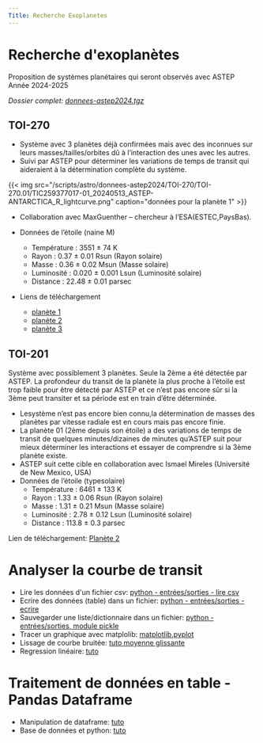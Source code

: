 ```yaml
---
Title: Recherche Exoplanetes
---
```


# Recherche d'exoplanètes

Proposition de systèmes planétaires qui seront observés avec ASTEP
Année 2024-2025

*Dossier complet: [donnees-astep2024.tgz](/scripts/astro/donnees-astep2024.tgz)*

## TOI-270
* Système avec 3 planètes déjà confirmées mais avec des inconnues sur leurs masses/tailles/orbites dû à l’interaction des unes avec les autres.
* Suivi par ASTEP pour déterminer les variations de temps de transit qui aideraient à la détermination complète du système.

{{< img src="/scripts/astro/donnees-astep2024/TOI-270/TOI-270.01/TIC259377017-01_20240513_ASTEP-ANTARCTICA_R_lightcurve.png" caption="données pour la planète 1" >}}


* Collaboration avec MaxGuenther – chercheur à l’ESA(ESTEC,PaysBas).
* Données de l’étoile (naine M)
  * Température : 3551 ± 74 K
  * Rayon : 0.37 ± 0.01 Rsun (Rayon solaire)
  * Masse : 0.36 ± 0.02 Msun (Masse solaire) 
  * Luminosité : 0.020 ± 0.001 Lsun (Luminosité solaire) 
  * Distance : 22.48 ± 0.01 parsec

* Liens de téléchargement
	* [planète 1](/scripts/astro/donnees-astep2024/TOI-270/TOI-270.01/TIC259377017-01_20240513_ASTEP-ANTARCTICA_R_measurements.csv)
	* [planète 2](/scripts/astro/donnees-astep2024/TOI-270/TOI-270.01/TIC259377017-01_20240622_ASTEP-ANTARCTICA_R_measurements.csv)
	* [planète 3](/scripts/astro/donnees-astep2024/TOI-270/TOI-270.02/TIC259377017-02_20230623_ASTEP-ANTARCTICA_R_measurements.csv)

## TOI-201
Système avec possiblement 3 planètes. Seule la 2ème a été détectée par ASTEP. La profondeur du transit de la planète la plus proche à l’étoile est trop faible pour être détecté par ASTEP et ce n’est pas encore sûr si la 3ème peut transiter et sa période est en train d’être déterminée.

* Lesystème n’est pas encore bien connu,la détermination de masses des planètes par  vitesse radiale est en cours mais pas encore finie.
* La planète 01 (2ème depuis son étoile) a des variations de temps de transit de quelques minutes/dizaines de minutes qu’ASTEP suit pour mieux déterminer les interactions et essayer de comprendre si la 3ème planète existe.
* ASTEP suit cette cible en collaboration avec Ismael Mireles (Université de New Mexico, USA)
* Données de l’étoile (typesolaire)
	* Température : 6461 ± 133 K
	* Rayon : 1.33 ± 0.06 Rsun (Rayon solaire)
	* Masse : 1.31 ± 0.21 Msun (Masse solaire) 
	* Luminosité : 2.78 ± 0.12 Lsun (Luminosité solaire) 
	* Distance : 113.8 ± 0.3 parsec

Lien de téléchargement: [Planète 2](/scripts/astro/donnees-astep2024/TOI-201/TIC350618622-01_20240319_ASTEP-ANTARCTICA_R_measurements.csv)


# Analyser la courbe de transit
* Lire les données d'un fichier *csv*: [python - entrées/sorties - lire csv](/docs/python/pages/ES/page1/)
* Ecrire des données (table) dans un fichier: [python - entrées/sorties - ecrire](/docs/python/pages/ES/page1/)
* Sauvegarder une liste/dictionnaire dans un fichier: [python - entrées/sorties, module pickle](/docs/python/pages/ES/page1/)
* Tracer un graphique avec matplolib: [matplotlib.pyplot](/docs/python/pages/traitement/page1/)
* Lissage de courbe bruitée: [tuto moyenne glissante](/docs/NSI/structure/page11/)
* Regression linéaire: [tuto](/docs/python/pages/traitement/page2/)


# Traitement de données en table - Pandas Dataframe
* Manipulation de dataframe: [tuto](../page10)
* Base de données et python: [tuto](/docs/python/pages/traitement/page3)

